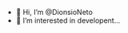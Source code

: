 - 👋 Hi, I’m @DionsioNeto
- 👀 I’m interested in developent...

<!---
DionsioNeto/DionsioNeto is a ✨ special and first ✨ repository because its `README.md` (this file) appears on your GitHub profile.
You can click the Preview link to take a look at your changes.
--->
